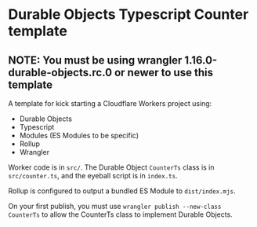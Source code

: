 # Durable Objects Typescript Counter template

## NOTE: You must be using wrangler 1.16.0-durable-objects.rc.0 or newer to use this template

A template for kick starting a Cloudflare Workers project using:

- Durable Objects
- Typescript
- Modules (ES Modules to be specific)
- Rollup
- Wrangler

Worker code is in `src/`. The Durable Object `CounterTs` class is in `src/counter.ts`, and the eyeball script is in `index.ts`.

Rollup is configured to output a bundled ES Module to `dist/index.mjs`.

On your first publish, you must use `wrangler publish --new-class CounterTs` to allow the CounterTs class to implement Durable Objects.
